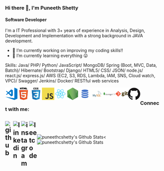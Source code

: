 ### Hi there 👋, I'm Puneeth Shetty
#### Software Developer
I'm a IT Professional with 3+ years of experience in Analysis, Design, Development and Implementation with a strong background in JAVA development.

- 🔭 I’m currently working on improving my coding skills!! 
- 🌱 I’m currently learning everything 😛

Skills: Java/ PHP/ Python/ JavaScript/ MongoDB/ Spring (Boot, MVC, Data, Batch)/ Hibernate/ Bootstrap/ Django/ HTML5/ CSS/ JSON/ node.js/ react.js/ express.js/ AWS (EC2, S3, RDS, Lambda, IAM, SNS, Cloud watch, VPC)/ Swagger/ Jenkins/ Docker/ RESTful web services

[<img align="left" alt="Visual Studio Code" width="40px" src="https://raw.githubusercontent.com/github/explore/80688e429a7d4ef2fca1e82350fe8e3517d3494d/topics/visual-studio-code/visual-studio-code.png" />][website]
[<img align="left" alt="HTML5" width="40px" src="https://raw.githubusercontent.com/github/explore/80688e429a7d4ef2fca1e82350fe8e3517d3494d/topics/html/html.png" />][website]
[<img align="left" alt="CSS3" width="40px" src="https://raw.githubusercontent.com/github/explore/80688e429a7d4ef2fca1e82350fe8e3517d3494d/topics/css/css.png" />][website]
[<img align="left" alt="JavaScript" width="40px" src="https://raw.githubusercontent.com/github/explore/80688e429a7d4ef2fca1e82350fe8e3517d3494d/topics/javascript/javascript.png" />][website]
[<img align="left" alt="React" width="40px" src="https://raw.githubusercontent.com/github/explore/80688e429a7d4ef2fca1e82350fe8e3517d3494d/topics/react/react.png" />][website]
[<img align="left" alt="Node.js" width="40px" src="https://raw.githubusercontent.com/github/explore/80688e429a7d4ef2fca1e82350fe8e3517d3494d/topics/nodejs/nodejs.png" />][website]
[<img align="left" alt="SQL" width="40px" src="https://raw.githubusercontent.com/github/explore/80688e429a7d4ef2fca1e82350fe8e3517d3494d/topics/sql/sql.png" />][website]
[<img align="left" alt="MySQL" width="40px" src="https://raw.githubusercontent.com/github/explore/80688e429a7d4ef2fca1e82350fe8e3517d3494d/topics/mysql/mysql.png" />][website]
[<img align="left" alt="MongoDB" width="40px" src="https://raw.githubusercontent.com/github/explore/80688e429a7d4ef2fca1e82350fe8e3517d3494d/topics/mongodb/mongodb.png" />][website]
[<img align="left" alt="Git" width="40px" src="https://raw.githubusercontent.com/github/explore/80688e429a7d4ef2fca1e82350fe8e3517d3494d/topics/git/git.png" />][website]
[<img align="left" alt="GitHub" width="40px" src="https://raw.githubusercontent.com/github/explore/78df643247d429f6cc873026c0622819ad797942/topics/github/github.png" />][website]
<br />
### Connect with me:
[<img align="left" width="26px" src='https://cdn.jsdelivr.net/npm/simple-icons@3.0.1/icons/github.svg' alt='github'/>][website]
[<img align="left" width="26px" src='https://cdn.jsdelivr.net/npm/simple-icons@3.0.1/icons/linkedin.svg' alt='linkedin'/>][linkedIn]
[<img align="left" width="26px" src='https://cdn.jsdelivr.net/npm/simple-icons@3.0.1/icons/instagram.svg' alt='instagram'/>][instagram]
[<img align="left" width="26px" src='https://cdn.jsdelivr.net/npm/simple-icons@3.0.1/icons/leetcode.svg' alt='leetcode'/>][leetcode]
<br />
---


<img align="left" alt="puneethcshetty's Github Stats" src="https://github-readme-stats.vercel.app/api?username=puneethcshetty&show_icons=true&hide_border=true&theme=tokyonight" />
<<img align="left" alt="puneethcshetty's Github Stats" src="https://github-readme-stats.vercel.app/api/top-langs/?username=puneethcshetty&layout=compact&theme=tokyonight" />


[website]: https://github.com/puneethcshetty
[linkedIn]: https://www.linkedin.com/in/puneethcshetty
[instagram]: https://www.instagram.com/puneeth_c_shetty
[leetcode]: https://leetcode.com/puneethshetty
